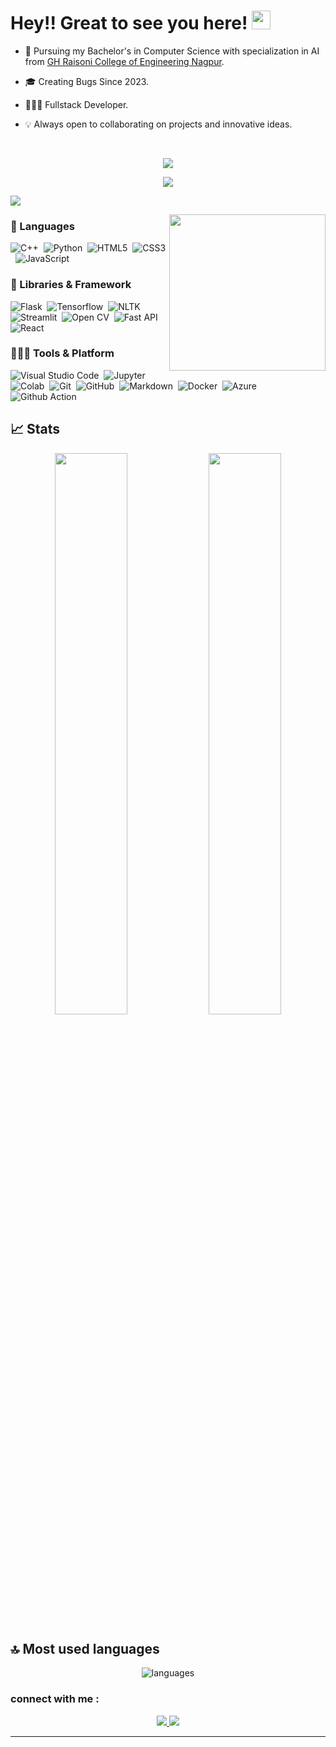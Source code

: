 # Hey!! Great to see you here! <img src="/src/wave.gif" width="30px" height="30px">


* 📖 Pursuing my Bachelor's in Computer Science with specialization in AI from [GH Raisoni College of Engineering Nagpur](https://ghrce.raisoni.net/). 

* 🎓 Creating Bugs Since 2023. 

* 🧑🏻‍💻 Fullstack Developer. 

* 💡 Always open to collaborating on projects and innovative ideas.

&nbsp;&nbsp;&nbsp;

<p align="center">
  <img src="http://readme-typing-svg.herokuapp.com?font=Fira+Code&weight=500&size=22&pause=1000&center=true&vCenter=true&random=false&width=445&lines=My+Name+is+Atharva%2C;A+software+developer;attempting+to+tackle;real+world+problems;feel+free+to+connect+with+me">
</p> 
<p align = "center">
	<img src = "https://profile-counter.glitch.me/{Mrunali-Malode}/count.svg">
<!-- 	<img src = "https://komarev.com/ghpvc/?username=Mrunali-Malode"> -->
</p>

<a href="https://github.com/404"><img src="https://user-images.githubusercontent.com/73097560/115834477-dbab4500-a447-11eb-908a-139a6edaec5c.gif"></a>

<img align="right" height="250" src = "https://media.giphy.com/media/JrpfevOVogixZYWp9O/source.gif">

 ### 🚀 Languages

![C++](https://img.shields.io/badge/-C++-05122A?style=flat&logo=C%2B%2B&logoColor=00599C)&nbsp;
![Python](https://img.shields.io/badge/-Python-05122A?style=flat&logo=Python)&nbsp;
![HTML5](https://img.shields.io/badge/-HTML5-05122A?style=flat&logo=html5&logoColor=white)&nbsp;
![CSS3](https://img.shields.io/badge/-CSS3-05122A?style=flat&logo=css3)&nbsp;
![JavaScript](https://img.shields.io/badge/-JavaScript-black?style=flat&logo=javascript)&nbsp;

### 🧩 Libraries & Framework


![Flask](https://img.shields.io/badge/-Flask-05122A?style=flat&logo=flask&logoColor=white)&nbsp;
![Tensorflow](https://img.shields.io/badge/-Tensorflow-05122A?style=flat&logo=tensorflow&logoColor=Ff7043)&nbsp;
![NLTK](https://img.shields.io/badge/-NLTK-05122A?style=flat)&nbsp;
![Streamlit](https://img.shields.io/badge/-Streamlit-05122A?style=flat&logo=streamlit&logoColor=FF0000)&nbsp;
![Open CV](https://img.shields.io/badge/-open%20CV-05122A?style=flat&logo=opencv&logoColor=00FF00)&nbsp;
![Fast API](https://img.shields.io/badge/-fastapi-05122A?style=flat&logo=fastapi&logoColor=00FF00)&nbsp;
![React](https://img.shields.io/badge/-React%20JS-05122A?style=flat&logo=react&logoColor=0000FF)&nbsp;

### 🧑🏻‍💻 Tools & Platform

![Visual Studio Code](https://img.shields.io/badge/-Visual%20Studio%20Code-05122A?style=flat&logo=visual-studio-code&logoColor=007ACC)&nbsp;
![Jupyter](https://img.shields.io/badge/-Jupyter-05122A?style=flat&logo=jupyter&logoColor=Ff7043)&nbsp;
![Colab](https://img.shields.io/badge/-Google%20Colab-05122A?style=flat&logo=googlecolab&logoColor=1572B6)&nbsp;
![Git](https://img.shields.io/badge/-Git-05122A?style=flat&logo=git)&nbsp;
![GitHub](https://img.shields.io/badge/-GitHub-05122A?style=flat&logo=github)&nbsp;
![Markdown](https://img.shields.io/badge/-Markdown-05122A?style=flat&logo=markdown)&nbsp;
![Docker](https://img.shields.io/badge/-Docker-05122A?style=flat&logo=Docker&logoColor=1572B6)&nbsp;
![Azure](https://img.shields.io/badge/-Azure-05122A?style=flat&logo=microsoftazure&logoColor=1572B6)&nbsp;
![Github Action](https://img.shields.io/badge/-Github%20Action-05122A?style=flat&logo=githubactions&logoColor=1572B6)&nbsp;

## 📈 Stats

<p align="center">
  <img width="48%" src="https://github-readme-stats.vercel.app/api?username=Mrunali-malode&show_icons=true&theme=radical" />
  <img width="48%" src="https://github-readme-streak-stats.herokuapp.com/?user=Mrunali-malode&hide_border=true&theme=radical" />
</p>



## 🔝 Most used languages

<p align="center">
  <img alt="languages" src="https://github-readme-stats.vercel.app/api/top-langs/?username=Mrunali-malode&layout=compact&theme=radical" />

  ### connect with me :
<p align="center">
	<a href="https://www.linkedin.com/in/mrunali-malode-06447a2a6">
		<img src="https://img.shields.io/badge/LinkedIn-0077B5?style=for-the-badge&logo=linkedin&logoColor=white" />
  </a>
	
 <a href="mailto:mrunalimalode@gmail.com">
 <img src="https://img.shields.io/badge/Gmail-D14836?style=for-the-badge&logo=gmail&logoColor=white" />
	</a>
</p>	
</p>

---
